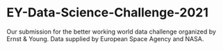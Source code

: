 # EY-Data-Science-Challenge-2021
Our submission for the better working world data challenge organized by Ernst &amp; Young. Data supplied by European Space Agency and NASA.
